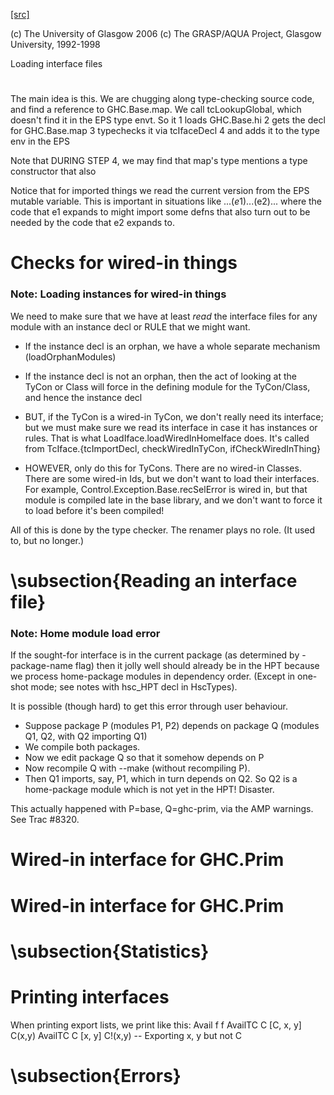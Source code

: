 [[src]](https://github.com/ghc/ghc/tree/master/compiler/iface/LoadIface.hs)

(c) The University of Glasgow 2006
(c) The GRASP/AQUA Project, Glasgow University, 1992-1998


Loading interface files


# 

The main idea is this.  We are chugging along type-checking source code, and
find a reference to GHC.Base.map.  We call tcLookupGlobal, which doesn't find
it in the EPS type envt.  So it
        1 loads GHC.Base.hi
        2 gets the decl for GHC.Base.map
        3 typechecks it via tcIfaceDecl
        4 and adds it to the type env in the EPS

Note that DURING STEP 4, we may find that map's type mentions a type
constructor that also

Notice that for imported things we read the current version from the EPS
mutable variable.  This is important in situations like
        ...$(e1)...$(e2)...
where the code that e1 expands to might import some defns that
also turn out to be needed by the code that e2 expands to.


# Checks for wired-in things


### Note: Loading instances for wired-in things

We need to make sure that we have at least *read* the interface files
for any module with an instance decl or RULE that we might want.

* If the instance decl is an orphan, we have a whole separate mechanism
  (loadOrphanModules)

* If the instance decl is not an orphan, then the act of looking at the
  TyCon or Class will force in the defining module for the
  TyCon/Class, and hence the instance decl

* BUT, if the TyCon is a wired-in TyCon, we don't really need its interface;
  but we must make sure we read its interface in case it has instances or
  rules.  That is what LoadIface.loadWiredInHomeIface does.  It's called
  from TcIface.{tcImportDecl, checkWiredInTyCon, ifCheckWiredInThing}

* HOWEVER, only do this for TyCons.  There are no wired-in Classes.  There
  are some wired-in Ids, but we don't want to load their interfaces. For
  example, Control.Exception.Base.recSelError is wired in, but that module
  is compiled late in the base library, and we don't want to force it to
  load before it's been compiled!

All of this is done by the type checker. The renamer plays no role.
(It used to, but no longer.)


# 

# 

# 

# 

# \subsection{Reading an interface file}


### Note: Home module load error

If the sought-for interface is in the current package (as determined
by -package-name flag) then it jolly well should already be in the HPT
because we process home-package modules in dependency order.  (Except
in one-shot mode; see notes with hsc_HPT decl in HscTypes).

It is possible (though hard) to get this error through user behaviour.
  * Suppose package P (modules P1, P2) depends on package Q (modules Q1,
    Q2, with Q2 importing Q1)
  * We compile both packages.
  * Now we edit package Q so that it somehow depends on P
  * Now recompile Q with --make (without recompiling P).
  * Then Q1 imports, say, P1, which in turn depends on Q2. So Q2
    is a home-package module which is not yet in the HPT!  Disaster.

This actually happened with P=base, Q=ghc-prim, via the AMP warnings.
See Trac #8320.


# Wired-in interface for GHC.Prim


# Wired-in interface for GHC.Prim


# \subsection{Statistics}


# Printing interfaces



When printing export lists, we print like this:
        Avail   f               f
        AvailTC C [C, x, y]     C(x,y)
        AvailTC C [x, y]        C!(x,y)         -- Exporting x, y but not C


# \subsection{Errors}

